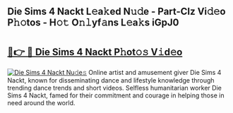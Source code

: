 ## Die Sims 4 Nackt L𝚎a𝚔ed N𝚞𝚍e - Part-CIz Vi𝚍𝚎o P𝚑𝚘tos - H𝚘𝚝 O𝚗𝚕yf𝚊ns L𝚎a𝚔s iGpJ0

# <h2><a href="http://kf49ui.oniu.top/?m=Die+Sims+4+Nackt">🔗👉 🔴 Die Sims 4 Nackt P𝚑ot𝚘𝚜 V𝚒d𝚎o</a></h2>

[![Die Sims 4 Nackt Nu𝚍e𝚜](https://i.imgur.com/0qMVB7G.gif)](http://kf49ui.oniu.top/?m=Die+Sims+4+Nackt)
Online artist and amusement giver Die Sims 4 Nackt, known for disseminating dance and lifestyle knowledge through trending dance trends and short videos. Selfless humanitarian worker Die Sims 4 Nackt, famed for their commitment and courage in helping those in need around the world.  

